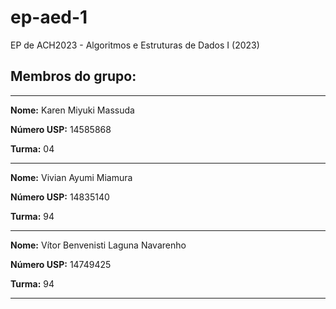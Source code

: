 # ep-aed-1

EP de ACH2023 - Algoritmos e Estruturas de Dados I (2023)

## Membros do grupo:

---

**Nome:** Karen Miyuki Massuda

**Número USP:** 14585868

**Turma:** 04

---

**Nome:** Vivian Ayumi Miamura

**Número USP:** 14835140

**Turma:** 94

---

**Nome:** Vítor Benvenisti Laguna Navarenho

**Número USP:** 14749425

**Turma:** 94

---
